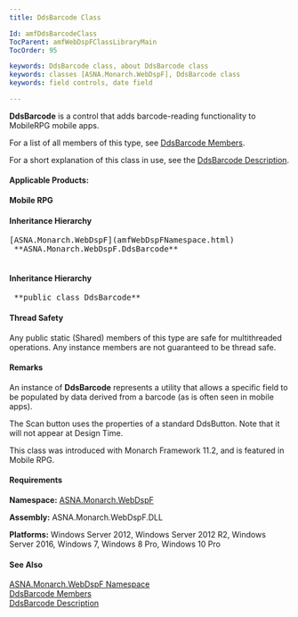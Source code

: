 ```yaml
---
title: DdsBarcode Class

Id: amfDdsBarcodeClass
TocParent: amfWebDspFClassLibraryMain
TocOrder: 95

keywords: DdsBarcode class, about DdsBarcode class
keywords: classes [ASNA.Monarch.WebDspF], DdsBarcode class
keywords: field controls, date field

---
```


**DdsBarcode** is a control that adds barcode-reading functionality to MobileRPG mobile apps.

For a list of all members of this type, see [DdsBarcode Members](amfDdsBarcodeClassMembers.html).

For a short explanation of this class in use, see the [DdsBarcode Description](amfUnderstandingBarcodes.html).

#### Applicable Products:
**Mobile RPG** 
<!--mine -->

#### Inheritance Hierarchy
<pre>[ASNA.Monarch.WebDspF](amfWebDspFNamespace.html)
 **ASNA.Monarch.WebDspF.DdsBarcode** 
                </pre>

<!--mine -->

#### Inheritance Hierarchy
<pre class="syntax"> **public class DdsBarcode** </pre>

#### Thread Safety
Any public static (Shared) members of this type are safe for multithreaded operations. Any instance members are not guaranteed to be thread safe.

#### Remarks
An instance of **DdsBarcode** represents a utility that allows a specific field to be populated by data derived from a barcode (as is often seen in mobile apps).

The Scan button uses the properties of a standard DdsButton. Note that it will not appear at Design Time.

This class was introduced with Monarch Framework 11.2, and is featured in Mobile RPG.
<!-- -->

#### Requirements
**Namespace:** [ASNA.Monarch.WebDspF](amfWebDspFNamespace.html)

**Assembly:** ASNA.Monarch.WebDspF.DLL

**Platforms:** Windows Server 2012, Windows Server 2012 R2, Windows Server 2016, Windows 7, Windows 8 Pro, Windows 10 Pro

#### See Also
[ ASNA.Monarch.WebDspF Namespace](amfWebDspFNamespace.html) <br /> [ DdsBarcode Members](amfDdsBarcodeClassMembers.html) <br /> [DdsBarcode Description](amfUnderstandingBarcodes.html)
